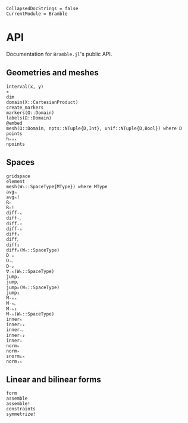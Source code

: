 ```@meta
CollapsedDocStrings = false
CurrentModule = Bramble
```

# API

Documentation for `Bramble.jl`'s public API.

## Geometries and meshes

```@docs
interval(x, y)
×
dim
domain(X::CartesianProduct)
create_markers
markers(Ω::Domain)
labels(Ω::Domain)
@embed
mesh(Ω::Domain, npts::NTuple{D,Int}, unif::NTuple{D,Bool}) where D
points
hₘₐₓ
npoints
```

## Spaces

```@docs
gridspace
element
mesh(Wₕ::SpaceType{MType}) where MType
avgₕ
avgₕ!
Rₕ
Rₕ!
diff₋ₓ
diff₋ᵧ
diff₋₂
diff₋ₕ
diffₓ
diffᵧ
diff₂
diffₕ(Wₕ::SpaceType)
D₋ₓ
D₋ᵧ
D₋₂
∇₋ₕ(Wₕ::SpaceType)
jumpₓ
jumpᵧ
jumpₕ(Wₕ::SpaceType)
jump₂
M₋ₕₓ
M₋ₕᵧ
M₋ₕ₂
M₋ₕ(Wₕ::SpaceType)
innerₕ
inner₊ₓ
inner₊ᵧ
inner₊₂
inner₊
normₕ
norm₊
snorm₁ₕ
norm₁ₕ
```

## Linear and bilinear forms

```@docs
form
assemble
assemble!
constraints
symmetrize!
```